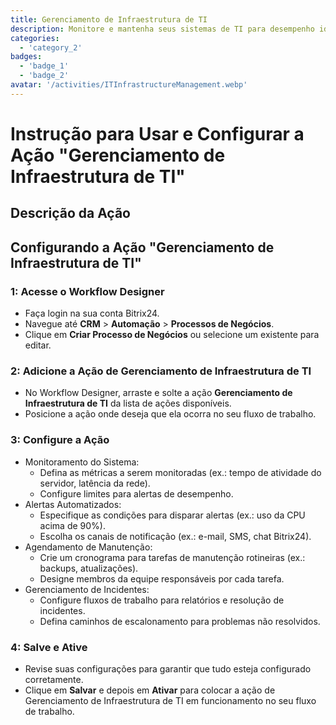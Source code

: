 ```yaml
---
title: Gerenciamento de Infraestrutura de TI
description: Monitore e mantenha seus sistemas de TI para desempenho ideal.
categories: 
  - 'category_2'
badges: 
  - 'badge_1'
  - 'badge_2'
avatar: '/activities/ITInfrastructureManagement.webp'
---
```

# Instrução para Usar e Configurar a Ação "Gerenciamento de Infraestrutura de TI"

## Descrição da Ação

## **Configurando a Ação "Gerenciamento de Infraestrutura de TI"**

### 1: Acesse o Workflow Designer
- Faça login na sua conta Bitrix24.
- Navegue até **CRM** > **Automação** > **Processos de Negócios**.
- Clique em **Criar Processo de Negócios** ou selecione um existente para editar.

### 2: Adicione a Ação de Gerenciamento de Infraestrutura de TI
- No Workflow Designer, arraste e solte a ação **Gerenciamento de Infraestrutura de TI** da lista de ações disponíveis.
- Posicione a ação onde deseja que ela ocorra no seu fluxo de trabalho.

### 3: Configure a Ação
- Monitoramento do Sistema:
  - Defina as métricas a serem monitoradas (ex.: tempo de atividade do servidor, latência da rede).
  - Configure limites para alertas de desempenho.
- Alertas Automatizados:
  - Especifique as condições para disparar alertas (ex.: uso da CPU acima de 90%).
  - Escolha os canais de notificação (ex.: e-mail, SMS, chat Bitrix24).
- Agendamento de Manutenção:
  - Crie um cronograma para tarefas de manutenção rotineiras (ex.: backups, atualizações).
  - Designe membros da equipe responsáveis por cada tarefa.
- Gerenciamento de Incidentes:
  - Configure fluxos de trabalho para relatórios e resolução de incidentes.
  - Defina caminhos de escalonamento para problemas não resolvidos.

### 4: Salve e Ative
- Revise suas configurações para garantir que tudo esteja configurado corretamente.
- Clique em **Salvar** e depois em **Ativar** para colocar a ação de Gerenciamento de Infraestrutura de TI em funcionamento no seu fluxo de trabalho.